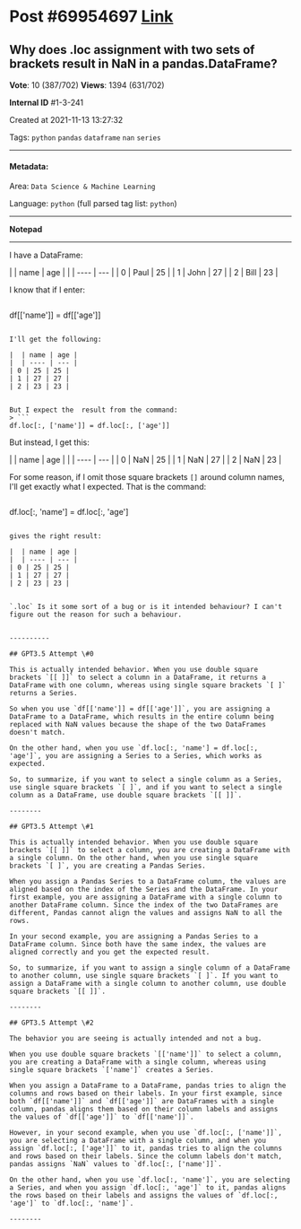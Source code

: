 
# Post \#69954697 [Link](https://stackoverflow.com/questions/69954697/)

## Why does .loc assignment with two sets of brackets result in NaN in a pandas.DataFrame?

**Vote**: 10 (387/702) **Views**: 1394 (631/702) 

**Internal ID** \#1-3-241

Created at 2021-11-13 13:27:32

Tags: `python` `pandas` `dataframe` `nan` `series`

----------

#### Metadata:

Area: `Data Science & Machine Learning`

Language: `python` (full parsed tag list: `python`)

----------

**Notepad**


----------

I have a DataFrame:

|  | name | age | 
|  | ---- | --- | 
| 0 | Paul | 25 | 
| 1 | John | 27 | 
| 2 | Bill | 23 | 


I know that if I enter:
> ```
df[['name']] = df[['age']]
```

I'll get the following:

|  | name | age | 
|  | ---- | --- | 
| 0 | 25 | 25 | 
| 1 | 27 | 27 | 
| 2 | 23 | 23 | 


But I expect the  result from the command:
> ```
df.loc[:, ['name']] = df.loc[:, ['age']]
```

But instead, I get this:

|  | name | age | 
|  | ---- | --- | 
| 0 | NaN | 25 | 
| 1 | NaN | 27 | 
| 2 | NaN | 23 | 


For some reason, if I omit those square brackets `[]` around column names, I'll get exactly what I expected. That is the command:
> ```
df.loc[:, 'name'] = df.loc[:, 'age']
```

gives the right result:

|  | name | age | 
|  | ---- | --- | 
| 0 | 25 | 25 | 
| 1 | 27 | 27 | 
| 2 | 23 | 23 | 


`.loc` Is it some sort of a bug or is it intended behaviour? I can't figure out the reason for such a behaviour.


----------
        
## GPT3.5 Attempt \#0

This is actually intended behavior. When you use double square brackets `[[ ]]` to select a column in a DataFrame, it returns a DataFrame with one column, whereas using single square brackets `[ ]` returns a Series. 

So when you use `df[['name']] = df[['age']]`, you are assigning a DataFrame to a DataFrame, which results in the entire column being replaced with NaN values because the shape of the two DataFrames doesn't match.

On the other hand, when you use `df.loc[:, 'name'] = df.loc[:, 'age']`, you are assigning a Series to a Series, which works as expected. 

So, to summarize, if you want to select a single column as a Series, use single square brackets `[ ]`, and if you want to select a single column as a DataFrame, use double square brackets `[[ ]]`.

--------

## GPT3.5 Attempt \#1

This is actually intended behavior. When you use double square brackets `[[ ]]` to select a column, you are creating a DataFrame with a single column. On the other hand, when you use single square brackets `[ ]`, you are creating a Pandas Series.

When you assign a Pandas Series to a DataFrame column, the values are aligned based on the index of the Series and the DataFrame. In your first example, you are assigning a DataFrame with a single column to another DataFrame column. Since the index of the two DataFrames are different, Pandas cannot align the values and assigns NaN to all the rows.

In your second example, you are assigning a Pandas Series to a DataFrame column. Since both have the same index, the values are aligned correctly and you get the expected result.

So, to summarize, if you want to assign a single column of a DataFrame to another column, use single square brackets `[ ]`. If you want to assign a DataFrame with a single column to another column, use double square brackets `[[ ]]`.

--------

## GPT3.5 Attempt \#2

The behavior you are seeing is actually intended and not a bug. 

When you use double square brackets `[['name']]` to select a column, you are creating a DataFrame with a single column, whereas using single square brackets `['name']` creates a Series. 

When you assign a DataFrame to a DataFrame, pandas tries to align the columns and rows based on their labels. In your first example, since both `df[['name']]` and `df[['age']]` are DataFrames with a single column, pandas aligns them based on their column labels and assigns the values of `df[['age']]` to `df[['name']]`. 

However, in your second example, when you use `df.loc[:, ['name']]`, you are selecting a DataFrame with a single column, and when you assign `df.loc[:, ['age']]` to it, pandas tries to align the columns and rows based on their labels. Since the column labels don't match, pandas assigns `NaN` values to `df.loc[:, ['name']]`.

On the other hand, when you use `df.loc[:, 'name']`, you are selecting a Series, and when you assign `df.loc[:, 'age']` to it, pandas aligns the rows based on their labels and assigns the values of `df.loc[:, 'age']` to `df.loc[:, 'name']`.

--------
